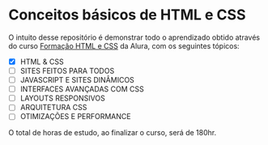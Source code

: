 # Conceitos básicos de HTML e CSS

O intuito desse repositório é demonstrar todo o aprendizado obtido através do curso [Formação HTML e CSS](https://cursos.alura.com.br/formacao-html-e-css) da Alura, com os seguintes tópicos:

- [x] HTML & CSS
- [ ] SITES FEITOS PARA TODOS
- [ ] JAVASCRIPT E SITES DINÂMICOS
- [ ] INTERFACES AVANÇADAS COM CSS
- [ ] LAYOUTS RESPONSIVOS
- [ ] ARQUITETURA CSS
- [ ] OTIMIZAÇÕES E PERFORMANCE

O total de horas de estudo, ao finalizar o curso, será de 180hr.
